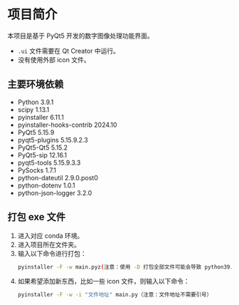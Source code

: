# 项目简介

本项目是基于 PyQt5 开发的数字图像处理功能界面。

- `.ui` 文件需要在 Qt Creator 中运行。
- 没有使用外部 icon 文件。

## 主要环境依赖

- Python 3.9.1
- scipy 1.13.1
- pyinstaller 6.11.1
- pyinstaller-hooks-contrib 2024.10
- PyQt5 5.15.9
- pyqt5-plugins 5.15.9.2.3
- PyQt5-Qt5 5.15.2
- PyQt5-sip 12.16.1
- pyqt5-tools 5.15.9.3.3
- PySocks 1.7.1
- python-dateutil 2.9.0.post0
- python-dotenv 1.0.1
- python-json-logger 3.2.0

## 打包 exe 文件

1. 进入对应 conda 环境。
2. 进入项目所在文件夹。
3. 输入以下命令进行打包：
   ```bash
   pyinstaller -F -w main.pyz(注意：使用 -D 打包全部文件可能会导致 python39.dll 文件缺失的问题。)
4. 如果希望添加新东西，比如一些 icon 文件，则输入以下命令：
   ```bash
   pyinstaller -F -w -i "文件地址" main.py（注意：文件地址不需要引号）
  
